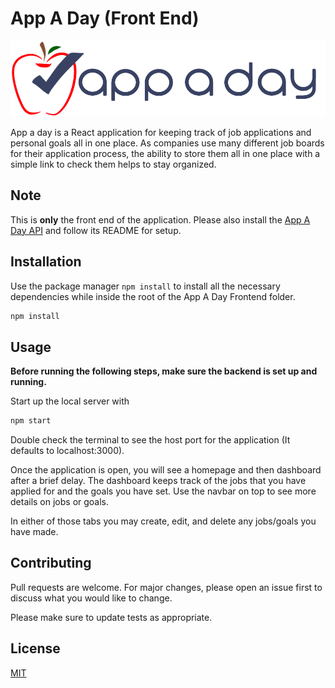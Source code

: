 # App A Day (Front End)

![App A Day Logo](https://github.com/JPlante9117/app-a-day-frontend/raw/master/src/assets/app-a-daylogo.png "Logo")

App a day is a React application for keeping track of job applications and personal goals all in one place. As companies use many different job boards for their application process, the ability to store them all in one place with a simple link to check them helps to stay organized.


## Note

This is **only** the front end of the application. Please also install the [App A Day API](https://github.com/JPlante9117/app-a-day-api "App A Day API") and follow its README for setup.

## Installation

Use the package manager ```npm install``` to install all the necessary dependencies while inside the root of the App A Day Frontend folder.

```bash
npm install
```

## Usage

**Before running the following steps, make sure the backend is set up and running.**

Start up the local server with
```bash
npm start
```

Double check the terminal to see the host port for the application (It defaults to localhost:3000).

Once the application is open, you will see a homepage and then dashboard after a brief delay. The dashboard keeps track of the jobs that you have applied for and the goals you have set. Use the navbar on top to see more details on jobs or goals.

In either of those tabs you may create, edit, and delete any jobs/goals you have made.

## Contributing
Pull requests are welcome. For major changes, please open an issue first to discuss what you would like to change.

Please make sure to update tests as appropriate.

## License
[MIT](https://choosealicense.com/licenses/mit/)